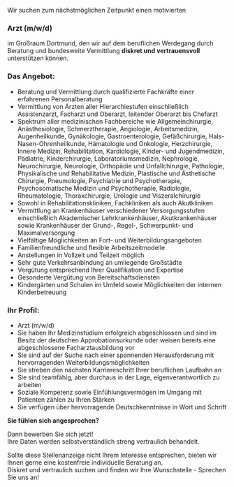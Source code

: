 

Wir suchen zum nächstmöglichen Zeitpunkt einen motivierten



###  **Arzt (m/w/d)**



im Großraum Dortmund, den wir auf dem beruflichen Werdegang durch Beratung und bundesweite Vermittlung **diskret und vertrauensvoll** unterstützen können.



### Das Angebot:



* Beratung und Vermittlung durch qualifizierte Fachkräfte einer erfahrenen Personalberatung
* Vermittlung von Ärzten aller Hierarchiestufen einschließlich Assistenzarzt, Facharzt und Oberarzt, leitender Oberarzt bis Chefarzt
* Spektrum aller medizinischen Fachbereiche wie Allgemeinchirurgie, Anästhesiologie, Schmerztherapie, Angiologie, Arbeitsmedizin, Augenheilkunde, Gynäkologie, Gastroenterologie, Gefäßchirurgie, Hals-Nasen-Ohrenheilkunde, Hämatologie und Onkologie, Herzchirurgie, Innere Medizin, Rehabilitation, Kardiologie, Kinder- und Jugendmedizin, Pädiatrie, Kinderchirurgie, Laboratoriumsmedizin, Nephrologie, Neurochirurgie, Neurologie, Orthopädie und Unfallchirurgie, Pathologie, Physikalische und Rehabilitative Medizin, Plastische und Ästhetische Chirurgie, Pneumologie, Psychiatrie und Psychotherapie, Psychosomatische Medizin und Psychotherapie, Radiologie, Rheumatologie, Thoraxchirurgie, Urologie und Viszeralchirurgie
* Sowohl in Rehabilitationskliniken, Fachkliniken als auch Akutkliniken
* Vermittlung an Krankenhäuser verschiedener Versorgungsstufen einschließlich Akademischer Lehrkrankenhäuser, Akutkrankenhäuser sowie Krankenhäuser der Grund-, Regel-, Schwerpunkt- und Maximalversorgung
* Vielfältige Möglichkeiten an Fort- und Weiterbildungsangeboten
* Familienfreundliche und flexible Arbeitszeitmodelle
* Anstellungen in Vollzeit und Teilzeit möglich
* Sehr gute Verkehrsanbindung an umliegende Großstädte
* Vergütung entsprechend Ihrer Qualifikation und Expertise
* Gesonderte Vergütung von Bereitschaftsdiensten
* Kindergärten und Schulen im Umfeld sowie Möglichkeiten der internen Kinderbetreuung



### Ihr Profil:



* Arzt (m/w/d)
* Sie haben Ihr Medizinstudium erfolgreich abgeschlossen und sind im Besitz der deutschen Approbationsurkunde oder weisen bereits eine abgeschlossene Facharztausbildung vor
* Sie sind auf der Suche nach einer spannenden Herausforderung mit hervorragenden Weiterbildungsmöglichkeiten
* Sie streben den nächsten Karriereschritt Ihrer beruflichen Laufbahn an
* Sie sind teamfähig, aber durchaus in der Lage, eigenverantwortlich zu arbeiten
* Soziale Kompetenz sowie Einfühlungsvermögen im Umgang mit Patienten zählen zu Ihren Stärken
* Sie verfügen über hervorragende Deutschkenntnisse in Wort und Schrift



**Sie fühlen sich angesprochen?**

Dann bewerben Sie sich jetzt!  
Ihre Daten werden selbstverständlich streng vertraulich behandelt.


Sollte diese Stellenanzeige nicht Ihrem Interesse entsprechen, bieten wir Ihnen gerne eine kostenfreie individuelle Beratung an.  
Diskret und vertraulich suchen und finden wir Ihre Wunschstelle - Sprechen Sie uns an!  

